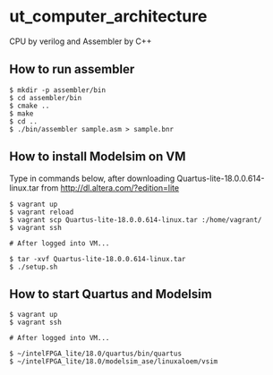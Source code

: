 # ut_computer_architecture
CPU by verilog and Assembler by C++

## How to run assembler
```
$ mkdir -p assembler/bin
$ cd assembler/bin
$ cmake ..
$ make
$ cd ..
$ ./bin/assembler sample.asm > sample.bnr
```

## How to install Modelsim on VM
Type in commands below, after downloading Quartus-lite-18.0.0.614-linux.tar from http://dl.altera.com/?edition=lite
```
$ vagrant up
$ vagrant reload
$ vagrant scp Quartus-lite-18.0.0.614-linux.tar :/home/vagrant/
$ vagrant ssh

# After logged into VM...

$ tar -xvf Quartus-lite-18.0.0.614-linux.tar
$ ./setup.sh
```

## How to start Quartus and Modelsim
```
$ vagrant up
$ vagrant ssh

# After logged into VM...

$ ~/intelFPGA_lite/18.0/quartus/bin/quartus
$ ~/intelFPGA_lite/18.0/modelsim_ase/linuxaloem/vsim
```
